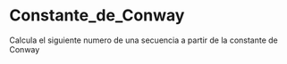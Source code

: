 # Constante_de_Conway
Calcula el siguiente numero de una secuencia a partir de la constante de Conway
